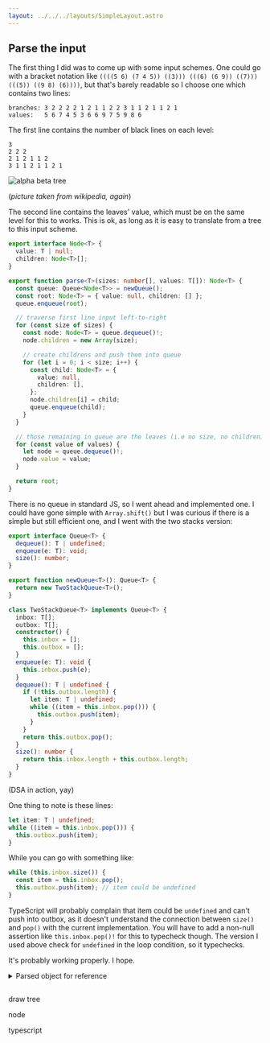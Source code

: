 ```yaml
---
layout: ../../../layouts/SimpleLayout.astro
---
```


## Parse the input

The first thing I did was to come up with some input schemes. One could go with a bracket
notation like `((((5 6) (7 4 5)) ((3))) (((6) (6 9)) ((7))) (((5)) ((9 8) (6))))`, but
that's barely readable so I choose one which contains two lines:

```
branches: 3 2 2 2 2 1 2 1 1 2 2 3 1 1 2 1 1 2 1
values:   5 6 7 4 5 3 6 6 9 7 5 9 8 6
```

The first line contains  the number of black lines on each level:

```
3
2 2 2
2 1 2 1 1 2
3 1 1 2 1 1 2 1
```

![alpha beta tree](https://upload.wikimedia.org/wikipedia/commons/9/91/AB_pruning.svg)

(*picture taken from wikipedia, again*)

The second line contains the leaves' value, which must be on the same level for this to works.
This is ok, as long as it is easy to translate from a tree to this input scheme.

```ts
export interface Node<T> {
  value: T | null;
  children: Node<T>[];
}

export function parse<T>(sizes: number[], values: T[]): Node<T> {
  const queue: Queue<Node<T>> = newQueue();
  const root: Node<T> = { value: null, children: [] };
  queue.enqueue(root);

  // traverse first line input left-to-right
  for (const size of sizes) {
    const node: Node<T> = queue.dequeue()!;
    node.children = new Array(size);

    // create childrens and push them into queue
    for (let i = 0; i < size; i++) {
      const child: Node<T> = {
        value: null,
        children: [],
      };
      node.children[i] = child;
      queue.enqueue(child);
    }
  }

  // those remaining in queue are the leaves (i.e no size, no children)
  for (const value of values) {
    let node = queue.dequeue()!;
    node.value = value;
  }

  return root;
}
```

There is no queue in standard JS, so I went ahead and implemented one. I could have gone
simple with `Array.shift()` but I was curious if there is a simple but still efficient
one, and I went with the two stacks version:

```ts
export interface Queue<T> {
  dequeue(): T | undefined;
  enqueue(e: T): void;
  size(): number;
}

export function newQueue<T>(): Queue<T> {
  return new TwoStackQueue<T>();
}

class TwoStackQueue<T> implements Queue<T> {
  inbox: T[];
  outbox: T[];
  constructor() {
    this.inbox = [];
    this.outbox = [];
  }
  enqueue(e: T): void {
    this.inbox.push(e);
  }
  dequeue(): T | undefined {
    if (!this.outbox.length) {
      let item: T | undefined;
      while ((item = this.inbox.pop())) {
        this.outbox.push(item);
      }
    }
    return this.outbox.pop();
  }
  size(): number {
    return this.inbox.length + this.outbox.length;
  }
}
```

(DSA in action, yay)

One thing to note is these lines:

```ts
let item: T | undefined;
while ((item = this.inbox.pop())) {
  this.outbox.push(item);
}
```

While you can go with something like:

```ts
while (this.inbox.size()) {
  const item = this.inbox.pop();
  this.outbox.push(item); // item could be undefined
}
```

TypeScript will probably complain that item could be `undefined` and can't push into outbox,
as it doesn't understand the connection between `size()` and `pop()` with the current
implementation. You will have to add a non-null assertion like `this.inbox.pop()!` for
this to typecheck though. The version I used above check for `undefined` in the loop condition,
so it typechecks.

It's probably working properly. I hope.

<details>
<summary>Parsed object for reference</summary>
```json
{
  "value": null,
  "children": [
    {
      "value": null,
      "children": [
        {
          "value": null,
          "children": [
            {
              "value": null,
              "children": [
                {
                  "value": 5,
                  "children": []
                },
                {
                  "value": 6,
                  "children": []
                }
              ]
            },
            {
              "value": null,
              "children": [
                {
                  "value": 7,
                  "children": []
                },
                {
                  "value": 4,
                  "children": []
                },
                {
                  "value": 5,
                  "children": []
                }
              ]
            }
          ]
        },
        {
          "value": null,
          "children": [
            {
              "value": null,
              "children": [
                {
                  "value": 3,
                  "children": []
                }
              ]
            }
          ]
        }
      ]
    },
    {
      "value": null,
      "children": [
        {
          "value": null,
          "children": [
            {
              "value": null,
              "children": [
                {
                  "value": 6,
                  "children": []
                }
              ]
            },
            {
              "value": null,
              "children": [
                {
                  "value": 6,
                  "children": []
                },
                {
                  "value": 9,
                  "children": []
                }
              ]
            }
          ]
        },
        {
          "value": null,
          "children": [
            {
              "value": null,
              "children": [
                {
                  "value": 7,
                  "children": []
                }
              ]
            }
          ]
        }
      ]
    },
    {
      "value": null,
      "children": [
        {
          "value": null,
          "children": [
            {
              "value": null,
              "children": [
                {
                  "value": 5,
                  "children": []
                }
              ]
            }
          ]
        },
        {
          "value": null,
          "children": [
            {
              "value": null,
              "children": [
                {
                  "value": 9,
                  "children": []
                },
                {
                  "value": 8,
                  "children": []
                }
              ]
            },
            {
              "value": null,
              "children": [
                {
                  "value": 6,
                  "children": []
                }
              ]
            }
          ]
        }
      ]
    }
  ]
}
```
</details>


##

draw tree

node

typescript